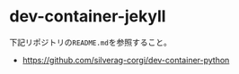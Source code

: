 # dev-container-jekyll

下記リポジトリの`README.md`を参照すること。

- https://github.com/silverag-corgi/dev-container-python
